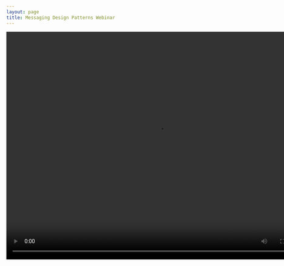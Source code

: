 ```yaml
---
layout: page
title: Messaging Design Patterns Webinar
---
```

<center>
<video width="800" height="600" controls="controls">
  <source src="http://karlleswing.com/misc/EIP.m4v" type="video/mp4">
</video>
</center>
